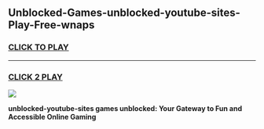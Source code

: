 
## Unblocked-Games-unblocked-youtube-sites-Play-Free-wnaps
<h3>
<a href="https://premium76.site?title=unblocked-youtube-sites&ref=19M">CLICK TO PLAY</a></h3>
<hr>

<h3>
<a href="https://premium76.site?title=unblocked-youtube-sites&ref=19M">CLICK 2 PLAY</a>
  
</h3>

<a href="https://premium76.site?title=unblocked-youtube-sites&ref=19M"><img src="https://clearcache.store/games.png"></a>


**unblocked-youtube-sites games unblocked: Your Gateway to Fun and Accessible Online Gaming**
